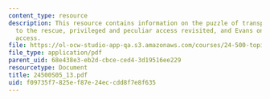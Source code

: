 ```yaml
---
content_type: resource
description: This resource contains information on the puzzle of transparency, sensations
  to the rescue, privileged and peculiar access revisited, and Evans on privileged
  access.
file: https://ol-ocw-studio-app-qa.s3.amazonaws.com/courses/24-500-topics-in-philosophy-of-mind-self-knowledge-spring-2005/f09735f7825ef87e24eccdd8f7e8f635_24500S05_13.pdf
file_type: application/pdf
parent_uid: 68e438e3-eb2d-cbce-ced4-3d19516ee229
resourcetype: Document
title: 24500S05_13.pdf
uid: f09735f7-825e-f87e-24ec-cdd8f7e8f635
---
```

